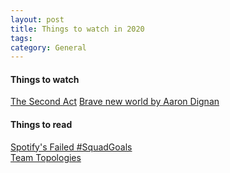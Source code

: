 ```yaml
---
layout: post
title: Things to watch in 2020
tags: 
category: General
---
```


#### Things to watch

[The Second Act](https://www.youtube.com/watch?v=rrOSvBZwVR4) 
[Brave new world by Aaron Dignan](https://www.youtube.com/watch?v=uOiP4mJwqE0)

#### Things to read

[Spotify's Failed #SquadGoals](https://www.jeremiahlee.com/posts/failed-squad-goals/)  
[Team Topologies](https://teamtopologies.com/book)  
